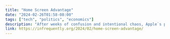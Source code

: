 ```yaml
---
title: "Home Screen Advantage"
date: "2024-02-26T01:58-08:00"
tags: ["tech", "politics", "economics"]
description: "After weeks of confusion and intentional chaos, Apple`s plan to kneecap the web has crept into view, menacing a PWApocalypse as the March 6th compliance deadline approaches for the EU`s Digital Markets Act (DMA)."
link: https://infrequently.org/2024/02/home-screen-advantage/
---
```

